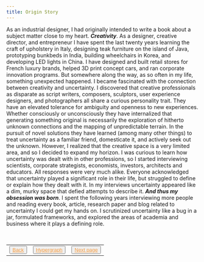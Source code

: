 ```yaml
---
title: Origin Story
---
```

As an industrial designer, I had originally intended to write a book about a subject matter close to my heart. ***Creativity***. As a designer, creative director, and entrepreneur I have spent the last twenty years learning the craft of upholstery in Italy, designing teak furniture on the island of Java,  prototyping bunkbeds in India, building wheelchairs in Korea, and developing LED lights in China. I have designed and built retail stores for French luxury brands, helped 3D print concept cars, and ran corporate innovation programs. But somewhere along the way, as so often in my life, something unexpected happened. I became fascinated with the connection between creativity and uncertainty. I discovered that creative professionals as disparate as script writers, composers, sculptors, user experience designers, and photographers all share a curious personality trait. They have an elevated tolerance for ambiguity and openness to new experiences. Whether consciously or unconsciously they have internalized that generating something original is necessarily the exploration of hitherto unknown connections and the mapping of unpredictable terrain. In the pursuit of novel solutions they have learned (among many other things) to treat uncertainty as a familiar friend, domesticate it, and actively seek out the unknown. However, I realized that the creative space is a very limited area, and so I decided to expand my horizon. I was curious to learn how uncertainty was dealt with in other professions, so I started interviewing scientists, corporate strategists, economists, investors, architects and educators. All responses were very much alike. Everyone acknowledged that uncertainty played a significant role in their life, but struggled to define or explain how they dealt with it. In my interviews uncertainty appeared like a dim, murky space that defied attempts to describe it. ***And thus my obsession was born***. I spent the following years interviewing more people and reading every book, article, research paper and blog related to uncertainty I could get my hands on. I scrutinized uncertainty like a bug in a jar, formulated frameworks, and explored the areas of academia and business where it plays a defining role.

<table> 
  <tr>  
    <td><button type="button"><a href="/home" style="color: #f5993d">Back</a></button></td>  
    <td><button type="button"><a href="/hypergraph" style="color: #f5993d">Hypergraph</a></button></td>   
    <td><button type="button"><a href="/on-uncertainty" style="color: #f5993d">Next page</a></button> </td>  
  </tr>   
</table>

  <style>
  .wrapper {
    max-width: 46em;
  }
  </style>